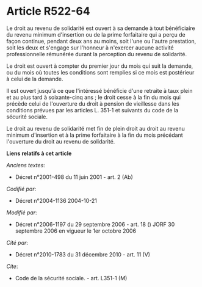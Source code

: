 # Article R522-64

Le droit au revenu de solidarité est ouvert à sa demande à tout bénéficiaire du revenu minimum d'insertion ou de la prime
forfaitaire qui a perçu de façon continue, pendant deux ans au moins, soit l'une ou l'autre prestation, soit les deux et
s'engage sur l'honneur à n'exercer aucune activité professionnelle rémunérée durant la perception du revenu de solidarité.

Le droit est ouvert à compter du premier jour du mois qui suit la demande, ou du mois où toutes les conditions sont remplies
si ce mois est postérieur à celui de la demande.

Il est ouvert jusqu'à ce que l'intéressé bénéficie d'une retraite à taux plein et au plus tard à soixante-cinq ans ; le droit
cesse à la fin du mois qui précède celui de l'ouverture du droit à pension de vieillesse dans les conditions prévues par les
articles L. 351-1 et suivants du code de la sécurité sociale.

Le droit au revenu de solidarité met fin de plein droit au droit au revenu minimum d'insertion et à la prime forfaitaire à la
fin du mois précédant l'ouverture du droit au revenu de solidarité.

**Liens relatifs à cet article**

_Anciens textes_:

  - Décret n°2001-498 du 11 juin 2001 - art. 2 (Ab)

_Codifié par_:

  - Décret n°2004-1136 2004-10-21

_Modifié par_:

  - Décret n°2006-1197 du 29 septembre 2006 - art. 18 () JORF 30 septembre 2006 en vigueur le 1er octobre 2006

_Cité par_:

  - Décret n°2010-1783 du 31 décembre 2010 - art. 11 (V)

_Cite_:

  - Code de la sécurité sociale. - art. L351-1 (M)
